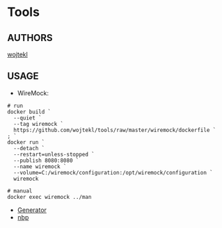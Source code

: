 # Tools

## AUTHORS
[wojtekl](https://play.google.com/store/apps/developer?id=Wojciech+Le%C5%9Bniak)

## USAGE
- WireMock:
```
# run
docker build `
  --quiet `
  --tag wiremock `
  https://github.com/wojtekl/tools/raw/master/wiremock/dockerfile `
; `
docker run `
  --detach `
  --restart=unless-stopped `
  --publish 8080:8080 `
  --name wiremock `
  --volume=C:/wiremock/configuration:/opt/wiremock/configuration `
  wiremock

# manual
docker exec wiremock ../man
```
- [Generator](https://htmlpreview.github.io/?https://github.com/wojtekl/tools/blob/master/generator.html)
- [nbp](https://htmlpreview.github.io/?https://github.com/wojtekl/tools/blob/master/nbp.html)

